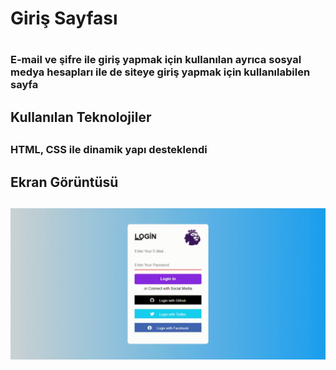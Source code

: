 <h1>Giriş Sayfası<h1>

<h3>E-mail ve şifre ile giriş yapmak için kullanılan ayrıca sosyal medya hesapları ile de siteye giriş yapmak için kullanılabilen sayfa<h3>


<h2>Kullanılan Teknolojiler<h2>

 <h3>HTML, CSS ile dinamik yapı desteklendi<h3>

 <h2>Ekran Görüntüsü<h2>

 ![](Ramazan.K%C3%BCn.Proje.Kay%C4%B1t-_1_.gif)


